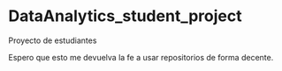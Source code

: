 # DataAnalytics_student_project

Proyecto de estudiantes

Espero que esto me devuelva la fe a usar repositorios de forma decente.